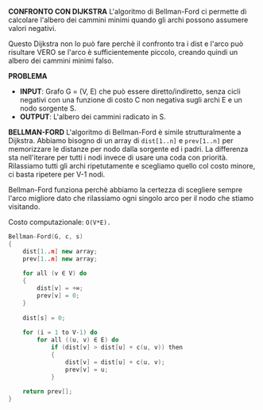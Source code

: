 **CONFRONTO CON DIJKSTRA**
L'algoritmo di Bellman-Ford ci permette di calcolare l'albero dei cammini minimi quando gli archi possono assumere valori negativi. 

Questo Dijkstra non lo può fare perchè il confronto tra i dist e l'arco può risultare VERO se l'arco è sufficientemente piccolo, creando quindi un albero dei cammini minimi falso.

**PROBLEMA**
- **INPUT**: Grafo G = (V, E) che può essere diretto/indiretto, senza cicli negativi con una funzione di costo C non negativa sugli archi E e un nodo sorgente S.
- **OUTPUT**: L'albero dei cammini radicato in S.

**BELLMAN-FORD**
L'algoritmo di Bellman-Ford è simile strutturalmente a Dijkstra. Abbiamo bisogno di un array di `dist[1..n]` e `prev[1..n]` per memorizzare le distanze per nodo dalla sorgente ed i padri. La differenza sta nell'iterare per tutti i nodi invece di usare una coda con priorità. Rilassiamo tutti gli archi ripetutamente e scegliamo quello col costo minore, ci basta ripetere per V-1 nodi.

Bellman-Ford funziona perchè abbiamo la certezza di scegliere sempre l'arco migliore dato che rilassiamo ogni singolo arco per il nodo che stiamo visitando.

Costo computazionale: `O(V*E).`

``` C++
Bellman-Ford(G, c, s)
{
	dist[1..n] new array;
	prev[1..n] new array;
	
	for all (v ∈ V) do
	{
		dist[v] = +∞;
		prev[v] = 0;
	}
	
	dist[s] = 0;
	
	for (i = 1 to V-1) do
		for all ((u, v) ∈ E) do
			if (dist[v] > dist[u] + c(u, v)) then
			{
				dist[v] = dist[u] + c(u, v);
				prev[v] = u;
			}
			
	return prev[];
}
```